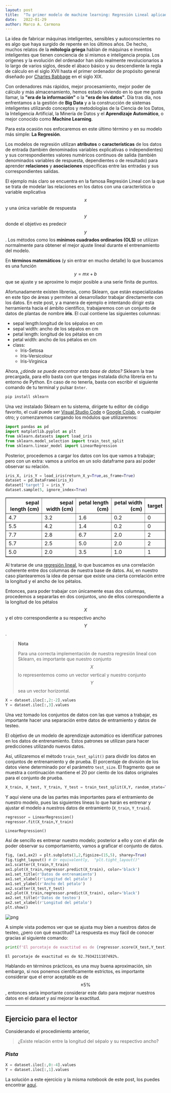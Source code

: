 ```yaml
---
layout: post
title:  "Tu primer modelo de machine learning: Regresión Lineal aplicado a un conjunto de datos sobre plantas iris"
date:   2022-01-29
author: Marco A. Carmona
---
```


La idea de fabricar máquinas inteligentes, sensibles y autoconscientes no es algo que haya surgido de repente en los últimos años. De hecho, muchos relatos de la **mitología griega** hablan de máquinas e inventos inteligentes que tienen conciencia de sí mismos e inteligencia propia. Los orígenes y la evolución del ordenador han sido realmente revolucionarios a lo largo de varios siglos, desde el ábaco básico y su descendiente la regla de cálculo en el siglo XVII hasta el primer ordenador de propósito general diseñado por [Charles Babbage](https://en.wikipedia.org/wiki/Charles_Babbage) en el siglo XIX. 

Con ordenadores más rápidos, mejor procesamiento, mejor poder de cálculo y más almacenamiento, hemos estado viviendo en lo que me gusta llamar, la **"era de la información"** o la **"era de los datos"**. Día tras día, nos enfrentamos a la gestión de **Big Data** y a la construcción de sistemas inteligentes utilizando conceptos y metodologías de la Ciencia de los Datos, la Inteligencia Artificial, la Minería de Datos y el **Aprendizaje Automático**, o mejor conocido como **Machine Learning**. 

Para esta ocasión nos enfocaremos en este último término y en su modelo más simple: **La Regresión**. 

Los modelos de regresión utilizan **atributos** o **características** de los datos de entrada (también denominados variables explicativas o independientes) y sus correspondientes valores numéricos continuos de salida (también denominados variables de respuesta, dependientes o de resultado) para aprender **relaciones** y **asociaciones** específicas entre las entradas y sus correspondientes salidas. 

El ejemplo más claro se encuentra en la famosa Regresión Lineal con la que se trata de modelar las relaciones en los datos con una característica o variable explicativa $$x$$ y una única variable de respuesta $$y$$ donde el objetivo es predecir $$y$$. Los métodos como los **mínimos cuadrados ordinarios (OLS)** se utilizan normalmente para obtener el mejor ajuste lineal durante el entrenamiento del modelo. 

En **términos matemáticos** (y sin entrar en mucho detalle) lo que buscamos es una función $$y=mx+b$$ que se ajuste y se aproxime lo mejor posible a una serie finita de puntos. 

Afortunadamente existen librerías, como Sklearn, que están especializadas en este tipo de áreas y permiten al desarrollador trabajar directamente con los datos. En este post, y a manera de ejemplo e intentando dirigir esta herramienta hacia el ámbito científico, trabajaremos con un conjunto de datos de plantas de nombre **iris**. El cual contiene las siguientes columnas: 

- sepal length:longitud de los sépalos en cm 
- sepal width: ancho de los sépalos en cm 
- petal length: longitud de los pétalos en cm 
- petal width: ancho de los pétalos en cm 
- class: 
    - Iris-Setosa 
    - Iris-Versicolour 
    - Iris-Virginica 

Ahora, *¿dónde se puede encontrar esta base de datos?* Sklearn la trae precargada, para ello basta con que tengas instalada dicha librería en tu entorno de Python. En caso de no tenerla, basta con escribir el siguiente comando de tu terminal y pulsar `Enter`. 

```bash 
pip install sklearn 
``` 

Una vez instalado Sklearn en tu sistema, dirígete tu editor de código favorito, el cuál puede ser [Visual Studio Code](https://code.visualstudio.com/) o [Google Colab](https://colab.research.google.com/), o cualquier otro; y comenzaremos cargando los módulos que utilizaremos: 


```python
import pandas as pd
import matplotlib.pyplot as plt
from sklearn.datasets import load_iris
from sklearn.model_selection import train_test_split
from sklearn.linear_model import LinearRegression
```

Posterior, procedemos a cargar los datos con los que vamos a trabajar; pero con un extra: vamos a unirlos en un solo dataframe para así poder observar su relación.


```python
iris_X, iris_Y = load_iris(return_X_y=True,as_frame=True)
dataset = pd.DataFrame(iris_X)
dataset['target'] = iris_Y
dataset.sample(5, ignore_index=True)
```




<div>
<style scoped>
    .dataframe tbody tr th:only-of-type {
        vertical-align: middle;
    }

    .dataframe tbody tr th {
        vertical-align: top;
    }

    .dataframe thead th {
        text-align: right;
    }
</style>
<table border="1" class="dataframe">
  <thead>
    <tr style="text-align: right;">
      <th>sepal length (cm)</th>
      <th>sepal width (cm)</th>
      <th>petal length (cm)</th>
      <th>petal width (cm)</th>
      <th>target</th>
    </tr>
  </thead>
  <tbody>
    <tr>
      <td>4.7</td>
      <td>3.2</td>
      <td>1.6</td>
      <td>0.2</td>
      <td>0</td>
    </tr>
    <tr>
      <td>5.5</td>
      <td>4.2</td>
      <td>1.4</td>
      <td>0.2</td>
      <td>0</td>
    </tr>
    <tr>
      <td>7.7</td>
      <td>2.8</td>
      <td>6.7</td>
      <td>2.0</td>
      <td>2</td>
    </tr>
    <tr>
      <td>5.7</td>
      <td>2.5</td>
      <td>5.0</td>
      <td>2.0</td>
      <td>2</td>
    </tr>
    <tr>
      <td>5.0</td>
      <td>2.0</td>
      <td>3.5</td>
      <td>1.0</td>
      <td>1</td>
    </tr>
  </tbody>
</table>
</div>



Al tratarse de una [regresión lineal](https://es.wikipedia.org/wiki/Regresi%C3%B3n_lineal), lo que buscamos es una correlación coherente entre dos columnas de nuestra base de datos. Así, en nuestro caso plantearemos la idea de pensar que existe una cierta correlación entre la longitud y el ancho de los pétalos. 

Entonces, para poder trabajar con únicamente esas dos columnas, procedemos a separarlas en dos conjuntos, uno de ellos correspondiente a la longitud de los pétalos $$X$$ y el otro correspondiente a su respectivo ancho $$Y$$. 

> **Nota** 
>  
> Para una correcta implementación de nuestra regresión lineal con Sklearn, es importante que nuestro conjunto $$X$$ lo representemos como un vector vertical y nuestro conjunto $$Y$$ sea un vector horizontal. 


```python
X = dataset.iloc[:,2:-2].values
Y = dataset.iloc[:,3].values
```

Una vez tomado los conjuntos de datos con las que vamos a trabajar, es importante hacer una separación entre datos de entramiento y datos de testeo. 

El objetivo de un modelo de aprendizaje automático es identificar patrones en los datos de entrenamiento. Estos patrones se utilizan para hacer predicciones utilizando nuevos datos. 

Así, utilizaremos el método `train_test_split()` para dividir los datos en conjuntos de entrenamiento y de prueba. El porcentaje de división de los datos viene determinado por el parámetro `test_size`. El fragmento que se muestra a continuación mantiene el 20 por ciento de los datos originales para el conjunto de prueba. 


```python
X_train, X_test, Y_train, Y_test = train_test_split(X,Y, random_state=True, test_size=0.2)
```

Y aquí viene una de las partes más importantes para el entramiento de nuestro modelo, pues las siguientes líneas lo que harán es entrenar y ajustar el modelo a nuestros datos de entramiento (`X_train`, `Y_train`). 


```python
regressor = LinearRegression()
regressor.fit(X_train,Y_train)
```




    LinearRegression()



Así de sencillo es entrenar nuestro modelo; posterior a ello y con el afán de poder observar su comportamiento, vamos a graficar el conjunto de datos.


```python
fig, (ax1,ax2) = plt.subplots(1,2,figsize=(15,5), sharey=True)
fig.tight_layout() # Or equivalently,  "plt.tight_layout()"
ax1.scatter(X_train,Y_train)
ax1.plot(X_train,regressor.predict(X_train), color='black')
ax1.set_title(r'Datos de entrenamiento')
ax1.set_xlabel(r'Longitud del pétalo')
ax1.set_ylabel(r'Ancho del pétalo')
ax2.scatter(X_test,Y_test)
ax2.plot(X_train,regressor.predict(X_train), color='black')
ax2.set_title(r'Datos de testeo')
ax2.set_xlabel(r'Longitud del pétalo')
plt.show()
```


    
![png](/Blog/assets/images/posts/output_11_0.png)
    


A simple vista podemos ver que se ajusta muy bien a nuestros datos de testeo, ¿pero con qué exactitud? La respuesta es muy fácil de conocer gracias al siguiente comando:


```python
print(f'El porcetaje de exactitud es de {regressor.score(X_test,Y_test) * 100}%.')
```

    El porcetaje de exactitud es de 92.7934211107492%.


Hablando en términos prácticos, es una muy buena aproximación, sin embargo, si nos ponemos científicamente estrictos, es importante considerar que el error aceptable es de $$\pm 5 \%$$, entonces sería importante considerar este dato para mejorar nuestros datos en el dataset y así mejorar la exactitud. 

---  

## Ejercicio para el lector  

Considerando el procedimiento anterior, 

> ¿Existe relación entre la longitud del sépalo y su respectivo ancho?  

### *Pista* 


```python
X = dataset.iloc[:,0:-4].values
Y = dataset.iloc[:,1].values
```

La solución a este ejercicio y la misma notebook de este post, los puedes encontrar [aquí](https://gist.github.com/marcocarmonaga/224126c2accb35bb3afcc11f7c08891f).

